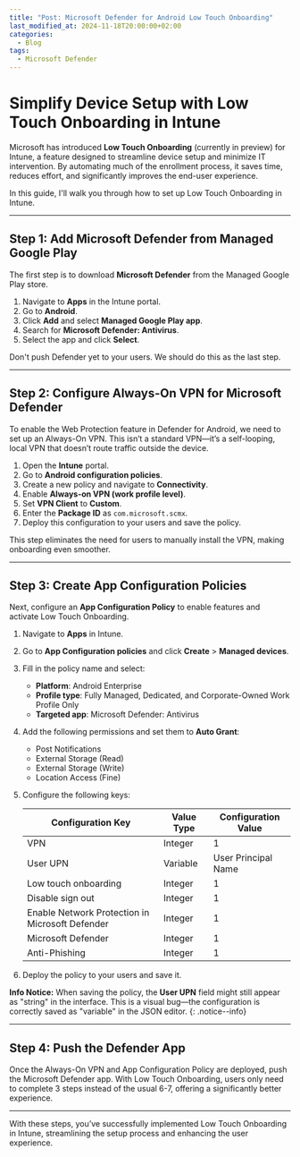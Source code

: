 ```yaml
---
title: "Post: Microsoft Defender for Android Low Touch Onboarding"
last_modified_at: 2024-11-18T20:00:00+02:00
categories:
  - Blog
tags:
  - Microsoft Defender
---
```


# Simplify Device Setup with Low Touch Onboarding in Intune

Microsoft has introduced **Low Touch Onboarding** (currently in preview) for Intune, a feature designed to streamline device setup and minimize IT intervention. By automating much of the enrollment process, it saves time, reduces effort, and significantly improves the end-user experience.

In this guide, I'll walk you through how to set up Low Touch Onboarding in Intune.

---

## Step 1: Add Microsoft Defender from Managed Google Play

The first step is to download **Microsoft Defender** from the Managed Google Play store.

1. Navigate to **Apps** in the Intune portal.
2. Go to **Android**.
3. Click **Add** and select **Managed Google Play app**.
4. Search for **Microsoft Defender: Antivirus**.
5. Select the app and click **Select**.

Don't push Defender yet to your users. We should do this as the last step.

---

## Step 2: Configure Always-On VPN for Microsoft Defender

To enable the Web Protection feature in Defender for Android, we need to set up an Always-On VPN. This isn’t a standard VPN—it’s a self-looping, local VPN that doesn’t route traffic outside the device.

1. Open the **Intune** portal.
2. Go to **Android configuration policies**.
3. Create a new policy and navigate to **Connectivity**.
4. Enable **Always-on VPN (work profile level)**.
5. Set **VPN Client** to **Custom**.
6. Enter the **Package ID** as `com.microsoft.scmx`.
7. Deploy this configuration to your users and save the policy.

This step eliminates the need for users to manually install the VPN, making onboarding even smoother.

---

## Step 3: Create App Configuration Policies

Next, configure an **App Configuration Policy** to enable features and activate Low Touch Onboarding.

1. Navigate to **Apps** in Intune.
2. Go to **App Configuration policies** and click **Create** > **Managed devices**.
3. Fill in the policy name and select:
   - **Platform**: Android Enterprise
   - **Profile type**: Fully Managed, Dedicated, and Corporate-Owned Work Profile Only
   - **Targeted app**: Microsoft Defender: Antivirus

4. Add the following permissions and set them to **Auto Grant**:
   - Post Notifications
   - External Storage (Read)
   - External Storage (Write)
   - Location Access (Fine)

5. Configure the following keys:

   | Configuration Key                          | Value Type | Configuration Value         |
   |--------------------------------------------|------------|-----------------------------|
   | VPN                                        | Integer    | 1                           |
   | User UPN                                   | Variable   | User Principal Name         |
   | Low touch onboarding                       | Integer    | 1                           |
   | Disable sign out                           | Integer    | 1                           |
   | Enable Network Protection in Microsoft Defender | Integer    | 1                           |
   | Microsoft Defender                         | Integer    | 1                           |
   | Anti-Phishing                              | Integer    | 1                           |

6. Deploy the policy to your users and save it.

**Info Notice:** When saving the policy, the **User UPN** field might still appear as "string" in the interface. This is a visual bug—the configuration is correctly saved as "variable" in the JSON editor.
{: .notice--info}

---

## Step 4: Push the Defender App

Once the Always-On VPN and App Configuration Policy are deployed, push the Microsoft Defender app. With Low Touch Onboarding, users only need to complete 3 steps instead of the usual 6-7, offering a significantly better experience.

---

With these steps, you’ve successfully implemented Low Touch Onboarding in Intune, streamlining the setup process and enhancing the user experience.
